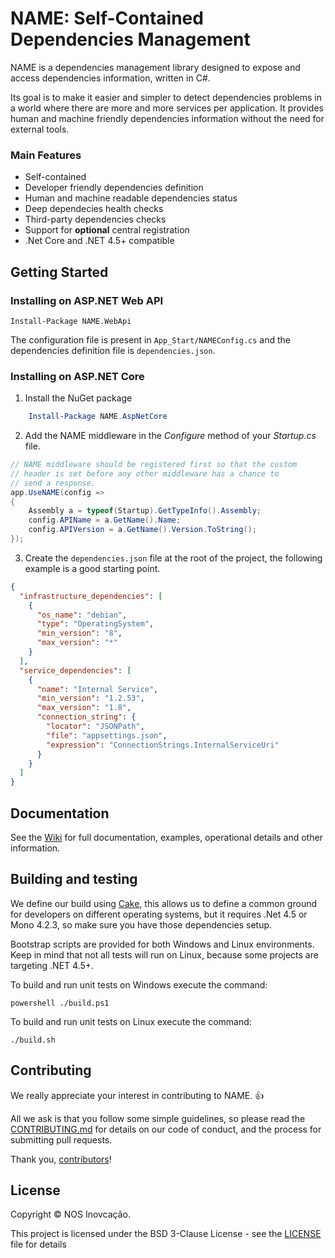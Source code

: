 # NAME: Self-Contained Dependencies Management
NAME is a dependencies management library designed to expose and access dependencies information, written in C#. 

Its goal is to make it easier and simpler to detect dependencies problems in a world where there are more and more services per application. It provides human and machine friendly dependencies information without the need for external tools.

### Main Features
* Self-contained
* Developer friendly dependencies definition
* Human and machine readable dependencies status
* Deep dependecies health checks
* Third-party dependencies checks
* Support for **optional** central registration
* .Net Core and .NET 4.5+ compatible

## Getting Started 
### Installing on ASP.NET Web API

    Install-Package NAME.WebApi

The configuration file is present in `App_Start/NAMEConfig.cs` and the dependencies definition file is `dependencies.json`.

### Installing on ASP.NET Core
1. Install the NuGet package
```PowerShell
    Install-Package NAME.AspNetCore
```

2. Add the NAME middleware in the *Configure* method of your *Startup.cs* file.
```csharp
// NAME middleware should be registered first so that the custom
// header is set before any other middleware has a chance to 
// send a response.
app.UseNAME(config =>
{
    Assembly a = typeof(Startup).GetTypeInfo().Assembly;
    config.APIName = a.GetName().Name;
    config.APIVersion = a.GetName().Version.ToString();
});
```

3. Create the `dependencies.json` file at the root of the project, the following example is a good starting point.
```json
{
  "infrastructure_dependencies": [
    {
      "os_name": "debian",
      "type": "OperatingSystem",
      "min_version": "8",
      "max_version": "*"
    }
  ],
  "service_dependencies": [
    {
      "name": "Internal Service",
      "min_version": "1.2.53",
      "max_version": "1.8",
      "connection_string": {
        "locator": "JSONPath",
        "file": "appsettings.json",
        "expression": "ConnectionStrings.InternalServiceUri"
      }
    }
  ]
}
```
## Documentation
See the [Wiki](https://github.com/nosinovacao/name-sdk/wiki) for full documentation, examples, operational details and other information.

## Building and testing
We define our build using [Cake](https://github.com/cake-build/cake/), this allows us to define a common ground for developers on different operating systems, but it requires .Net 4.5 or Mono 4.2.3, so make sure you have those dependencies setup.

Bootstrap scripts are provided for both Windows and Linux environments. Keep in mind that not all tests will run on Linux, because some projects are targeting .NET 4.5+.

To build and run unit tests on Windows execute the command:
    
    powershell ./build.ps1

To build and run unit tests on Linux execute the command:

    ./build.sh

<!--
## What does it do?
#### 1) Developer friendly dependencies defintion
Specify your dependencies in a developer friendly JSON format. Keep you existing connection settings, using built-in locators.

#### 2) Deep dependecies checks
Realtime recursive dependencies health check, including minimum/maximum version checks.

Optionally abort the application startup if any dependency reports an unhealthy state.
#### 3) Dependencies status exposure
Expose the current status of the dependencies through a manifest endpoint in a machine readable JSON format and human friendly table layout.
#### 4) Register your services in a central location
Optionally register all your services against a central registration service, with regular health checks and manifest snapshots using the established registration interface.

You can use our [existing Registry solution](https://github.com/nosinovacao//name-registry-api) for central registration.
-->

## Contributing
We really appreciate your interest in contributing to NAME. 👍

All we ask is that you follow some simple guidelines, so please read the [CONTRIBUTING.md](CONTRIBUTING.md) for details on our code of conduct, and the process for submitting pull requests.

Thank you, [contributors](https://github.com/nosinovacao/name-sdk/graphs/contributors)!

## License
Copyright © NOS Inovcaçâo.

This project is licensed under the BSD 3-Clause License - see the [LICENSE](LICENSE) file for details